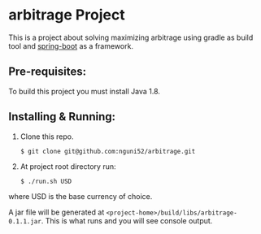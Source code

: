 arbitrage Project
=========================

This is a project about solving maximizing arbitrage using gradle as build tool and [spring-boot][1] as a framework.

Pre-requisites:
---------------

To build this project you must install Java 1.8.

Installing & Running:
---------------------

1. Clone this repo.

    `$ git clone git@github.com:nguni52/arbitrage.git`

2. At project root directory run:

    `$ ./run.sh USD`

where USD is the base currency of choice.

A jar file will be generated at `<project-home>/build/libs/arbitrage-0.1.1.jar`. This is what runs and you will see console
output.


[1]: http://projects.spring.io/spring-boot/       "Spring-Boot"